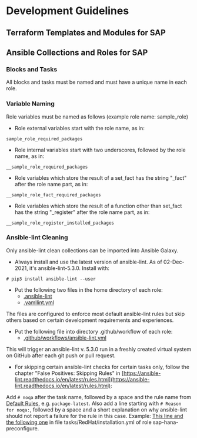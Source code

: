 # Development Guidelines

## Terraform Templates and Modules for SAP


## Ansible Collections and Roles for SAP

### Blocks and Tasks

All blocks and tasks must be named and must have a unique name in each role.

### Variable Naming

Role variables must be named as follows (example role name: sample_role)

- Role external variables start with the role name, as in:
```
sample_role_required_packages
```

- Role internal variables start with two underscores, followed by the role name, as in:
```
__sample_role_required_packages
```

- Role variables which store the result of a set_fact has the string "_fact" after the role name part, as in:
```
__sample_role_fact_required_packages
```

- Role variables which store the result of a function other than set_fact has the string "_register" after the role name part, as in:
```
__sample_role_register_installed_packages
```

### Ansible-lint Cleaning

Only ansible-lint clean collections can be imported into Ansible Galaxy.

- Always install and use the latest version of ansible-lint. As of 02-Dec-2021, it's ansible-lint-5.3.0. Install with:
```
# pip3 install ansible-lint --user
```

- Put the following two files in the home directory of each role:
  - [.ansible-lint](https://github.com/berndfinger/sap-preconfigure/blob/bz2003630/.ansible-lint)
  - [.yamllint.yml](https://github.com/berndfinger/sap-preconfigure/blob/bz2003630/.yamllint.yml)

The files are configured to enforce most default ansible-lint rules but skip others based on certain development requirements and experiences.

- Put the following file into directory .github/workflow of each role:
  - [.github/workflows/ansible-lint.yml](https://github.com/berndfinger/sap-preconfigure/blob/bz2003630/.github/workflows/ansible-lint.yml)

This will trigger an ansible-lint v. 5.3.0 run in a freshly created virtual system on GitHub after each git push or pull request.

- For skipping certain ansible-lint checks for certain tasks only, follow the chapter "False Positives: Skipping Rules" in [https://ansible-lint.readthedocs.io/en/latest/rules.html](https://ansible-lint.readthedocs.io/en/latest/rules.html):

Add `# noqa` after the task name, followed by a space and the rule name from [Default Rules](https://ansible-lint.readthedocs.io/en/latest/default_rules.html), e.g. `package-latest`. Also add a line starting with `# Reason for noqa:`, followed by a space and a short explanation on why ansible-lint should not report a failure for the rule in this case.
Example: [This line and the following one](https://github.com/berndfinger/sap-hana-preconfigure/blob/5be04d3a1b3f64b1966075896d9f7428fbf70a0b/tasks/RedHat/installation.yml#L83) in file tasks/RedHat/installation.yml of role sap-hana-preconfigure.
